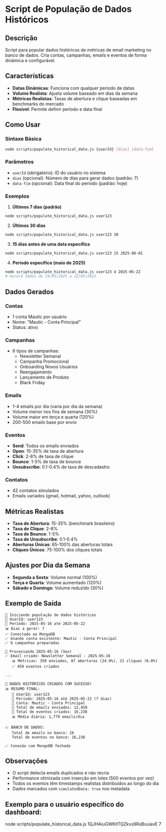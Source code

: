 # Script de População de Dados Históricos

## Descrição
Script para popular dados históricos de métricas de email marketing no banco de dados. Cria contas, campanhas, emails e eventos de forma dinâmica e configurável.

## Características
- **Datas Dinâmicas**: Funciona com qualquer período de datas
- **Volume Realista**: Ajusta volume baseado em dias da semana
- **Métricas Realistas**: Taxas de abertura e clique baseadas em benchmarks do mercado
- **Flexível**: Permite definir período e data final

## Como Usar

### Sintaxe Básica
```bash
node scripts/populate_historical_data.js {userId} [dias] [data-fim]
```

### Parâmetros
- `userId` (obrigatório): ID do usuário no sistema
- `dias` (opcional): Número de dias para gerar dados (padrão: 7)
- `data-fim` (opcional): Data final do período (padrão: hoje)

### Exemplos

1. **Últimos 7 dias (padrão)**
```bash
node scripts/populate_historical_data.js user123
```

2. **Últimos 30 dias**
```bash
node scripts/populate_historical_data.js user123 30
```

3. **15 dias antes de uma data específica**
```bash
node scripts/populate_historical_data.js user123 15 2025-06-01
```

4. **Período específico (maio de 2025)**
```bash
node scripts/populate_historical_data.js user123 4 2025-05-22
# Gerará dados de 19/05/2025 a 22/05/2025
```

## Dados Gerados

### Contas
- 1 conta Mautic por usuário
- Nome: "Mautic - Conta Principal"
- Status: ativo

### Campanhas
- 6 tipos de campanhas:
  - Newsletter Semanal
  - Campanha Promocional  
  - Onboarding Novos Usuários
  - Reengajamento
  - Lançamento de Produto
  - Black Friday

### Emails
- 1-4 emails por dia (varia por dia da semana)
- Volume menor nos fins de semana (30%)
- Volume maior em terça e quarta (120%)
- 200-500 emails base por envio

### Eventos
- **Send**: Todos os emails enviados
- **Open**: 15-35% de taxa de abertura
- **Click**: 2-8% de taxa de clique
- **Bounce**: 1-5% de taxa de bounce
- **Unsubscribe**: 0.1-0.4% de taxa de descadastro

### Contatos
- 42 contatos simulados
- Emails variados (gmail, hotmail, yahoo, outlook)

## Métricas Realistas
- **Taxa de Abertura**: 15-35% (benchmark brasileiro)
- **Taxa de Clique**: 2-8% 
- **Taxa de Bounce**: 1-5%
- **Taxa de Unsubscribe**: 0.1-0.4%
- **Aberturas Únicas**: 65-100% das aberturas totais
- **Cliques Únicos**: 75-100% dos cliques totais

## Ajustes por Dia da Semana
- **Segunda a Sexta**: Volume normal (100%)
- **Terça e Quarta**: Volume aumentado (120%)
- **Sábado e Domingo**: Volume reduzido (30%)

## Exemplo de Saída
```
🚀 Iniciando população de dados históricos
👤 UserId: user123
📅 Período: 2025-05-16 até 2025-05-22
📊 Dias a gerar: 7
✅ Conectado ao MongoDB
✅ Usando conta existente: Mautic - Conta Principal
✅ 6 campanhas preparadas

📅 Processando 2025-05-16 (Sex)
✅ Email criado: Newsletter Semanal - 2025-05-16
   📊 Métricas: 350 enviados, 87 aberturas (24.9%), 21 cliques (6.0%)
   ✅ 459 eventos criados

...

🎉 DADOS HISTÓRICOS CRIADOS COM SUCESSO!
📊 RESUMO FINAL:
   👤 UserId: user123
   📅 Período: 2025-05-16 até 2025-05-22 (7 dias)
   🏢 Conta: Mautic - Conta Principal
   📧 Total de emails enviados: 12,450
   🎯 Total de eventos criados: 16,238
   📊 Média diária: 1,779 emails/dia

📈 BANCO DE DADOS:
   Total de emails no banco: 28
   Total de eventos no banco: 16,238

✅ Conexão com MongoDB fechada
```

## Observações
- O script detecta emails duplicados e não recria
- Performance otimizada com inserção em lotes (500 eventos por vez)
- Todos os eventos têm timestamps realistas distribuídos ao longo do dia
- Dados marcados com `simulatedData: true` nos metadata

## Exemplo para o usuário específico do dashboard:

node scripts/populate_historical_data.js 1QJHAiuGWKltTQZkvs9RsBxuiavE 7
